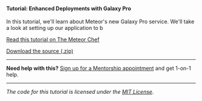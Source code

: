 #### Tutorial: Enhanced Deployments with Galaxy Pro

In this tutorial, we'll learn about Meteor's new Galaxy Pro service. We'll take a look at setting up our application to b

[Read this tutorial on The Meteor Chef](https://themeteorchef.com/tutorials/enhanced-deployments-with-galaxy-pro)  

[Download the source (.zip)](https://github.com/themeteorchef/enhanced-deployments-with-galaxy-pro/archive/master.zip)

---

**Need help with this?** [Sign up for a Mentorship appointment](https://themeteorchef.com/mentorship?readme=enhanced-deployments-with-galaxy-pro) and get 1-on-1 help.

---

_The code for this tutorial is licensed under the [MIT License](http://opensource.org/licenses/MIT)_.
